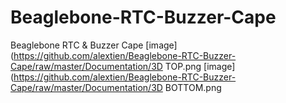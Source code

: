 # Beaglebone-RTC-Buzzer-Cape
Beaglebone RTC &amp; Buzzer Cape
[image](https://github.com/alextien/Beaglebone-RTC-Buzzer-Cape/raw/master/Documentation/3D TOP.png
[image](https://github.com/alextien/Beaglebone-RTC-Buzzer-Cape/raw/master/Documentation/3D BOTTOM.png
